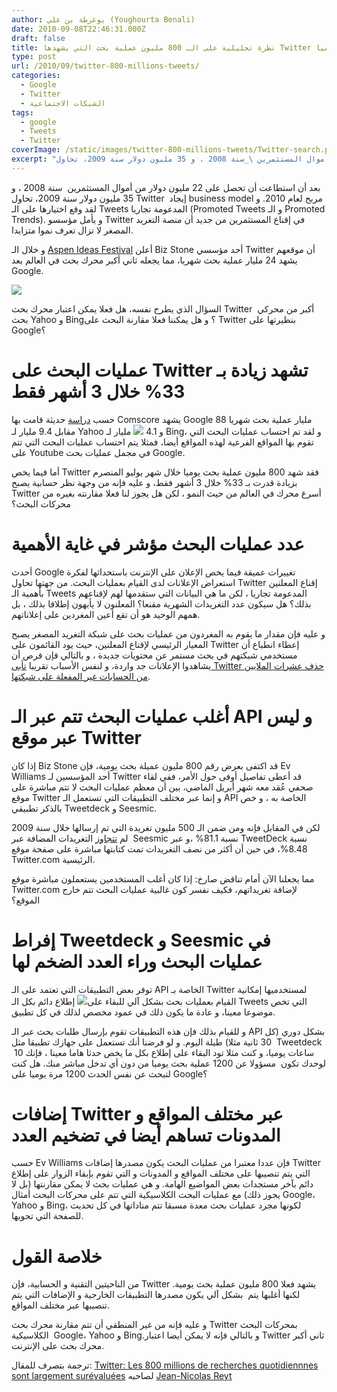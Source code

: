 ```yaml
---
author: يوغرطة بن علي (Youghourta Benali)
date: 2010-09-08T22:46:31.000Z
draft: false
title: نظرة تحليلية على الـ 800 مليون عملية بحث التي يشهدها Twitter يوميا
type: post
url: /2010/09/twitter-800-millions-tweets/
categories:
  - Google
  - Twitter
  - الشبكات الاجتماعية
tags:
  - google
  - Tweets
  - Twitter
coverImage: /static/images/twitter-800-millions-tweets/Twitter-search.png
excerpt: "بعد أن استطاعت أن تحصل على 22 مليون دولار من أموال المستثمرين \_سنة 2008 ، و 35 مليون دولار سنة 2009، تحاول Twitter \_إيجاد business model مربح لعام 2010. و لقد وقع اختيارها على الـ Tweets المدعومة تجاريا (Promoted Tweets"
---
```

بعد أن استطاعت أن تحصل على 22 مليون دولار من أموال المستثمرين  سنة 2008 ، و 35 مليون دولار سنة 2009، تحاول Twitter  إيجاد business model مربح لعام 2010. و لقد وقع اختيارها على الـ Tweets المدعومة تجاريا (Promoted Tweets و الـ Promoted Trends). و يأمل مؤسسو Twitter في إقناع المستثمرين من جديد أن منصة التغريد المصغر لا تزال تعرف نموا متزايدا.

و خلال الـ [Aspen Ideas Festival](http://www.fastcompany.com/1667617/twitter-is-worlds-fastest-growing-search-engine) أعلن Biz Stone أحد مؤسسي Twitter أن موقعهم يشهد 24 مليار عملية بحث شهريا، مما يجعله ثاني أكبر محرك بحث في العالم بعد Google.

![](/static/images/twitter-800-millions-tweets/Twitter-search.png)

السؤال الذي يطرح نفسه، هل فعلا يمكن اعتبار محرك بحث Twitter  أكبر من محركي بحث Yahoo و Bing؟ و هل يمكننا فعلا مقارنة البحث على Twitter بنظيرتها على Google؟

# عمليات البحث على Twitter تشهد زيادة بـ 33% خلال 3 أشهر فقط

حسب [دراسة](http://www.comscore.com/Press_Events/Press_Releases/2010/1/Global_Search_Market_Grows\_46\_Percent_in\_2009) حديثة قامت بها Comscore يشهد Google 88 مليار عملية بحث شهريا مقابل 9.4 مليار لـ Yahoo و 4.1 ![](/static/images/twitter-800-millions-tweets/Twitter.jpg) مليار لـ Bing، و لقد تم احتساب عمليات البحث التي تقوم بها المواقع الفرعية لهذه المواقع أيضا، فمثلا يتم احتساب عمليات البحث التي تتم على Youtube في مجمل عمليات بحث Google.

أما فيما يخص Twitter فقد شهد 800 مليون عملية بحث يوميا خلال شهر يوليو المنصرم بزيادة قدرت بـ 33% خلال 3 أشهر فقط، و عليه فإنه من وجهة نظر حسابية يصبح Twitter أسرع محرك في العالم من حيث النمو ، لكن هل يجوز لنا فعلا مقارنته بغيره من محركات البحث؟

# عدد عمليات البحث مؤشر في غاية الأهمية

أحدث Google تغييرات عميقة فيما يخص الإعلان على الإنترنت باستحداثها لفكرة استعراض الإعلانات لدى القيام بعمليات البحث. من جهتها تحاول Twitter إقناع المعلنين بأهمية الـ Tweets المدعومة تجاريا ، لكن ما هي البيانات التي ستقدمها لهم لإقناعهم بذلك؟ هل سيكون عدد التغريدات الشهرية مقنعا؟ المعلنون لا يأبهون إطلاقا بذلك ، بل همهم الوحيد هو أن تقع أعين المغردين على إعلاناتهم.

و عليه فإن مقدار ما يقوم به المغردون من عمليات بحث على شبكة التغريد المصغر يصبح المعيار الرئيسي لإقناع المعلنين، حيث يود القائمون على Twitter إعطاء انطباع أن مستخدمي شبكتهم في بحث مستمر عن محتويات جديدة ، و بالتالي فإن فرص أن يشاهدوا الإعلانات جد واردة، و لنفس الأسباب تقريبا [تأبى Twitter حذف عشرات الملايين من الحسابات غير المفعلة على شبكتها](https://socialmedia4arab.com/2010/08/twitter-inactive-account/).

# أغلب عمليات البحث تتم عبر الـ API و ليس عبر موقع Twitter

إذا كان Biz Stone قد اكتفى بعرض رقم 800 مليون عميلة بحث يومية، فإن Ev Williams أحد المؤسسين لـ Twitter قد أعطى تفاصيل أوفى حول الأمر، ففي لقاء صحفي عُقد معه شهر أبريل الماضي، بين أن معظم عمليات البحث لا تتم مباشرة على موقع Twitter و إنما عبر مختلف التطبيقات التي تستعمل الـ API الخاصة به ، و خص بالذكر تطبيقي Tweetdeck و Seesmic.

لكن في المقابل فإنه ومن ضمن الـ 500 مليون تغريدة التي تم إرسالها خلال سنة 2009  لم [تتجاوز](http://www.sysomos.com/insidetwitter/clients) التغريدات المضافة عبر Seesmic نسبة 81.1% ،و عبر TweetDeck نسبة 8.48%، في حين أن أكثر من نصف التغريدات تمت كتابتها مباشرة على صفحة موقع Twitter.com الرئيسية.

مما يجعلنا الآن أمام تناقض صارخ: إذا كان أغلب المستخدمين يستعملون مباشرة موقع Twitter.com لإضافة تغريداتهم، فكيف نفسر كون غالبية عمليات البحث تتم خارج الموقع؟

# إفراط Tweetdeck و Seesmic في عمليات البحث وراء العدد الضخم لها

توفر بعض التطبيقات التي تعتمد على الـ API الخاصة بـ Twitter لمستخدميها إمكانية القيام بعمليات بحث بشكل آلي للبقاء على![](/static/images/twitter-800-millions-tweets/increase-twitter.jpg) إطلاع دائم بكل الـ Tweets التي تخص موضوعا معينا، و عادة ما يكون ذلك في عمود مخصص لذلك في كل تطبيق.

و للقيام بذلك فإن هذه التطبيقات تقوم بإرسال طلبات بحث عبر الـ API بشكل دوري (كل  30 ثانية مثلا) طيلة اليوم. و لو فرضنا أنك تستعمل على جهازك تطبيقا مثل Tweetdeck  10 ساعات يوميا، و كنت مثلا تود البقاء على إطلاع بكل ما يخص حدثا هاما معينا ، فإنك لوحدك تكون  مسؤولا عن 1200 عملية بحث يوميا من دون أي تدخل مباشر منك. هل كنت لتبحث عن نفس الحدث 1200 مرة يوميا على Google؟

# إضافات Twitter عبر مختلف المواقع و المدونات تساهم أيضا في تضخيم العدد

حسب Ev Williams فإن عددا معتبرا من عمليات البحث يكون مصدرها إضافات Twitter التي يتم تنصيبها على مختلف المواقع و المدونات و التي تقوم بإبقاء الزوار على إطلاع دائم بآخر مستجدات بعض المواضيع الهامة. و هي عمليات بحث لا يمكن مقارنتها (بل لا يجوز ذلك) مع عمليات البحث الكلاسيكية التي تتم على محركات البحث أمثال Google، Yahoo و Bing، لكونها مجرد عمليات بحث معدة مسبقا تتم مناداتها في كل تحديث للصفحة التي تحويها.

# خلاصة القول

من الناحيتين التقنية و الحسابية، فإن Twitter يشهد فعلا 800 مليون عملية بحث يومية. لكنها أغلبها يتم  بشكل آلي يكون مصدرها التطبيقات الخارجية و الإضافات التي يتم تنصيبها عبر مختلف المواقع.

و عليه فإنه من غير المنطقي أن تتم مقارنة محرك بحث Twitter بمحركات البحث الكلاسيكية  Google، Yahoo و Bing.و بالتالي فإنه لا يمكن أيضا اعتبار Twitter ثاني أكبر محرك بحث على الإنترنت.

ترجمة بتصرف للمقال: [Twitter: Les 800 millions de recherches quotidiennnes sont largement surévaluées](http://reyt.net/blog/reseaux-sociaux/twitter-les-800-millions-de-recherches-quotidiennnes-sont-largement-surevaluees/) لصاحبه [Jean-Nicolas Reyt](http://twitter.com/jnreyt)
